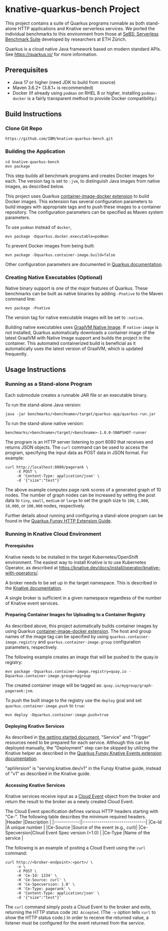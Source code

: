 # knative-quarkus-bench Project

This project contains a suite of Quarkus programs runnable as both stand-alone
HTTP applications and Knative serverless services.
We ported the individual benchmarks to this environment from those at
[SeBS: Serverless Benchmark Suite](https://github.com/spcl/serverless-benchmarks)
developed by researchers at ETH Z&uuml;rich.

Quarkus is a cloud native Java framework based on modern standard APIs.
See https://quarkus.io/ for more information.

## Prerequisites

* Java 17 or higher (need JDK to build from source)
* Maven 3.6.2+ (3.8.1+ is recommended)
* Docker  (If already using `podman` on RHEL 8 or higher, installing `podman-docker` is a fairly transparent method to provide Docker compatibility.)


## Build Instructions

### Clone Git Repo
```shell
https://github.com/IBM/knative-quarkus-bench.git
```

### Building the Application
```shell
cd knative-quarkus-bench
mvn package
```

This step builds all benchmark programs and creates Docker images for each.
The version tag is set to `:jvm`, to distinguish
Java images from native images, as described below.

This project uses Quarkus
[container-image-docker extension](https://quarkus.io/guides/container-image#docker)
to build Docker images.  This extension has several configuration parameters to build
images with appropriate tags and to push these images to a container repository.
The configuration parameters can be specified as Maven system parameters.

To use `podman` instead of `docker`,
```shell
mvn package -Dquarkus.docker.executable=podman
```

To prevent Docker images from being built:
```shell
mvn package -Dquarkus.container-image.build=false
```

Other configuration parameters are documented in
[Quarkus documentation](https://quarkus.io/guides/container-image#customizing).


### Creating Native Executables (Optional)

Native binary support is one of the major features of Quarkus.
These benchmarks can be built as native binaries
by adding `-Pnative` to the Maven command line:
```shell
mvn package -Pnative
```

The version tag for native executable images will be set to `:native`.

Building native executables uses
[GraalVM Native Image](https://www.graalvm.org/22.0/reference-manual/native-image/).
If `native-image` is not installed, Quarkus automatically downloads
a container image of the latest GraalVM with Native Image support and builds the project
in the container.  This automated containerized build is beneficial as
it automatically uses the latest version of GraalVM, which is updated frequently.


## Usage Instructions

### Running as a Stand-alone Program

Each submodule creates a runnable JAR file or an executable binary.

To run the stand-alone Java version:
```shell
java -jar benchmarks/<benchname>/target/quarkus-app/quarkus-run.jar
```
To run the stand-alone native version:
```shell
benchmarks/<benchname>/target/<benchname>-1.0.0-SNAPSHOT-runner
```

The program is an HTTP server listening to port 8080 that receives and returns JSON objects.
The `curl` command can be used to access the program, specifying the input data as POST data
in JSON format. For example:
```shell
curl http://localhost:8080/pagerank \
     -X POST \
     -H 'Content-Type: application/json' \
     -d '{"size":"test"}'
```
The above example computes page rank scores of a generated graph of 10 nodes.
The number of graph nodes can be increased by setting the post data to `tiny`, `small`, `medium` or `large` to set the graph size to `100`, `1,000`, `10,000`, or `100,000` nodes, respectively.


Further details about running and configuring a stand-alone program can be found in the
[Quarkus Funqy HTTP Extension Guide](https://quarkus.io/guides/funqy-http).


### Running in Knative Cloud Environment

#### Prerequisites

Knative needs to be installed in the target Kubernetes/OpenShift environment.
The easiest way to install Knative is to use Kubernetes Operator, as described at
https://knative.dev/docs/install/operator/knative-with-operators/.

A broker needs to be set up in the target namespace.  This is described in the
[Knative documentation](https://knative.dev/docs/eventing/getting-started/#adding-a-broker-to-the-namespace).

A single broker is sufficient in a given namespace regardless of the number of
Knative event services.


#### Preparing Container Images for Uploading to a Container Registry

As described above, this project automatically builds container images by using Quarkus
[container-image-docker extension](https://quarkus.io/guides/container-image#docker).
The host and group names of the image tag can be specified by using
`quarkus.container-image.registry` and `quarkus.container-image.group` configuration
parameters, respectively.

The following example creates an image that will be pushed to the quay.io registry:
```shell
mvn package -Dquarkus.container-image.registry=quay.io -Dquarkus.container-image.group=mygroup
```
The created container image will be tagged as: `quay.io/mygroup/graph-pagerank:jvm`.

To push the built image to the registry use the `deploy` goal and set
`quarkus.container-image.push` to `true`:
```shell
mvn deploy -Dquarkus.container-image.push=true
```


#### Deploying Knative Services

As described in
[the getting started document](https://knative.dev/docs/eventing/getting-started/),
"Service" and "Trigger" resources need to be prepared for each service.
Although this can be deployed manually, the "Deployment" step can be skipped
by utilizing the Knative helper as described in the
[Quarkus Funqy Knative Events extension documentation](https://quarkus.io/guides/funqy-knative-events).

"apiVersion" is "serving.knative.dev/v1" in the Funqy Knative guide, instead of
"v1" as described in the Knative guide.


#### Accessing Knative Services

Knative services receive input as a [Cloud Event](https://cloudevents.io/) object
from the broker and return the result to the broker as a newly created Cloud Event.

The Cloud Event specification defines various HTTP headers starting with "Ce-".
The following table describes the minimum required headers.
|Header        |Description                     |
|:------------:|:-------------------------------|
|Ce-Id         |A unique number                 |
|Ce-Source     |Source of the event (e.g., curl)|
|Ce-Specversion|Cloud Event Spec version (=1.0) |
|Ce-Type       |Name of the service             |

The following is an example of posting a Cloud Event using the `curl` command:
```shell
curl http://<broker-endpoint>:<port>/ \
     -v \
     -X POST \
     -H 'Ce-Id: 1234' \
     -H 'Ce-Source: curl' \
     -H 'Ce-Specversion: 1.0' \
     -H 'Ce-Type: pagerank' \
     -H 'Content-Type: application/json' \
     -d '{"size":"test"}'
```


The `curl` command simply posts a Cloud Event to the broker and exits, returning the
HTTP status code `202 Accepted`. (The `-v` option tells `curl` to show the HTTP status code.)
In order to receive the returned value, a listener must be configured for the event
returned from the service.
